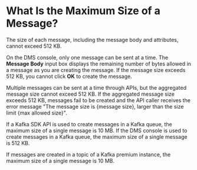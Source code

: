 # What Is the Maximum Size of a Message?<a name="EN-US_TOPIC_0144327161"></a>

The size of each message, including the message body and attributes, cannot exceed 512 KB.

On the DMS console, only one message can be sent at a time. The  **Message Body**  input box displays the remaining number of bytes allowed in a message as you are creating the message. If the message size exceeds 512 KB, you cannot click  **OK**  to create the message.

Multiple messages can be sent at a time through APIs, but the aggregated message size cannot exceed 512 KB. If the aggregated message size exceeds 512 KB, messages fail to be created and the API caller receives the error message "The message size is \{message size\}, larger than the size limit \{max allowed size\}".

If a Kafka SDK API is used to create messages in a Kafka queue, the maximum size of a single message is 10 MB. If the DMS console is used to create messages in a Kafka queue, the maximum size of a single message is 512 KB.

If messages are created in a topic of a Kafka premium instance, the maximum size of a single message is 10 MB.


